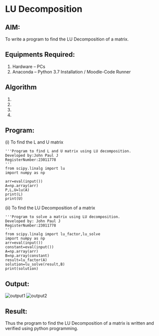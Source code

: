# LU Decomposition 

## AIM:
To write a program to find the LU Decomposition of a matrix.

## Equipments Required:
1. Hardware – PCs
2. Anaconda – Python 3.7 Installation / Moodle-Code Runner

## Algorithm
1. 
2. 
3. 
4. 

## Program:
(i) To find the L and U matrix
```
'''Program to find L and U matrix using LU decomposition.
Developed by:John Paul J 
RegisterNumber:23011778
'''
from scipy.linalg import lu
import numpy as np

arr=eval(input())
A=np.array(arr)
P,L,U=lu(A)
print(L)
print(U)
```
(ii) To find the LU Decomposition of a matrix
```
'''Program to solve a matrix using LU decomposition.
Developed by: John Paul J
RegisterNumber:23011778 
'''
from scipy.linalg import lu_factor,lu_solve
import numpy as np
arr=eval(input())
constant=eval(input())
A=np.array(arr)
B=np.array(constant)
result=lu_factor(A)
solution=lu_solve(result,B)
print(solution)
```

## Output:
![output1](https://github.com/JOHNSUBIK/LU-Decomposition/assets/150279319/770f6907-9ed7-40bc-b889-dcfce406560a)
![output2](https://github.com/JOHNSUBIK/LU-Decomposition/assets/150279319/d560a804-c370-462e-8bb4-c546eaa61681)



## Result:
Thus the program to find the LU Decomposition of a matrix is written and verified using python programming.

